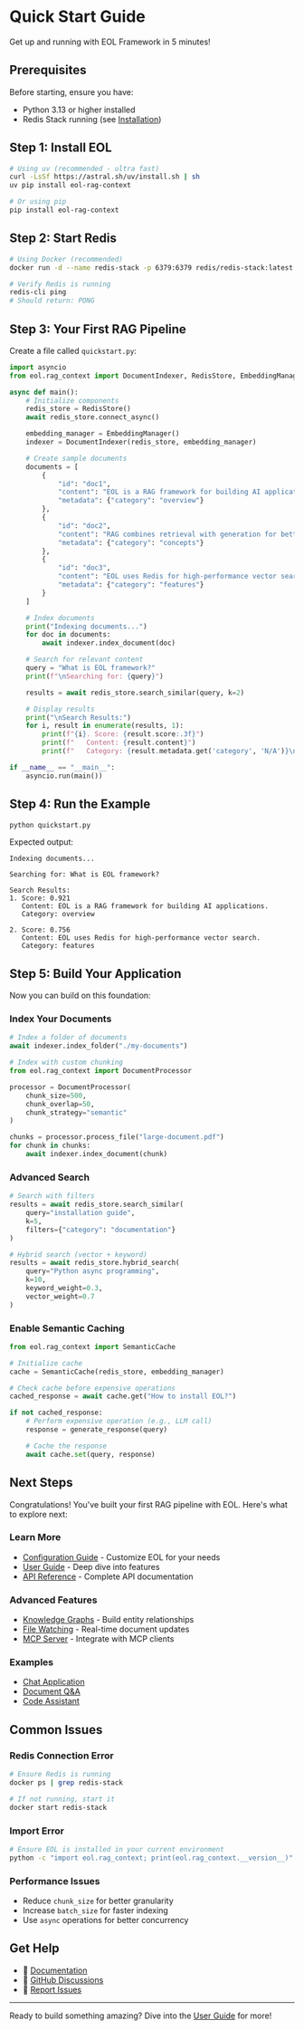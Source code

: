 # Quick Start Guide

Get up and running with EOL Framework in 5 minutes!

## Prerequisites

Before starting, ensure you have:

- Python 3.13 or higher installed
- Redis Stack running (see [Installation](installation.md))

## Step 1: Install EOL

```bash
# Using uv (recommended - ultra fast)
curl -LsSf https://astral.sh/uv/install.sh | sh
uv pip install eol-rag-context

# Or using pip
pip install eol-rag-context
```

## Step 2: Start Redis

```bash
# Using Docker (recommended)
docker run -d --name redis-stack -p 6379:6379 redis/redis-stack:latest

# Verify Redis is running
redis-cli ping
# Should return: PONG
```

## Step 3: Your First RAG Pipeline

Create a file called `quickstart.py`:

```python
import asyncio
from eol.rag_context import DocumentIndexer, RedisStore, EmbeddingManager

async def main():
    # Initialize components
    redis_store = RedisStore()
    await redis_store.connect_async()

    embedding_manager = EmbeddingManager()
    indexer = DocumentIndexer(redis_store, embedding_manager)

    # Create sample documents
    documents = [
        {
            "id": "doc1",
            "content": "EOL is a RAG framework for building AI applications.",
            "metadata": {"category": "overview"}
        },
        {
            "id": "doc2",
            "content": "RAG combines retrieval with generation for better AI responses.",
            "metadata": {"category": "concepts"}
        },
        {
            "id": "doc3",
            "content": "EOL uses Redis for high-performance vector search.",
            "metadata": {"category": "features"}
        }
    ]

    # Index documents
    print("Indexing documents...")
    for doc in documents:
        await indexer.index_document(doc)

    # Search for relevant content
    query = "What is EOL framework?"
    print(f"\nSearching for: {query}")

    results = await redis_store.search_similar(query, k=2)

    # Display results
    print("\nSearch Results:")
    for i, result in enumerate(results, 1):
        print(f"{i}. Score: {result.score:.3f}")
        print(f"   Content: {result.content}")
        print(f"   Category: {result.metadata.get('category', 'N/A')}\n")

if __name__ == "__main__":
    asyncio.run(main())
```

## Step 4: Run the Example

```bash
python quickstart.py
```

Expected output:

```
Indexing documents...

Searching for: What is EOL framework?

Search Results:
1. Score: 0.921
   Content: EOL is a RAG framework for building AI applications.
   Category: overview

2. Score: 0.756
   Content: EOL uses Redis for high-performance vector search.
   Category: features
```

## Step 5: Build Your Application

Now you can build on this foundation:

### Index Your Documents

```python
# Index a folder of documents
await indexer.index_folder("./my-documents")

# Index with custom chunking
from eol.rag_context import DocumentProcessor

processor = DocumentProcessor(
    chunk_size=500,
    chunk_overlap=50,
    chunk_strategy="semantic"
)

chunks = processor.process_file("large-document.pdf")
for chunk in chunks:
    await indexer.index_document(chunk)
```

### Advanced Search

```python
# Search with filters
results = await redis_store.search_similar(
    query="installation guide",
    k=5,
    filters={"category": "documentation"}
)

# Hybrid search (vector + keyword)
results = await redis_store.hybrid_search(
    query="Python async programming",
    k=10,
    keyword_weight=0.3,
    vector_weight=0.7
)
```

### Enable Semantic Caching

```python
from eol.rag_context import SemanticCache

# Initialize cache
cache = SemanticCache(redis_store, embedding_manager)

# Check cache before expensive operations
cached_response = await cache.get("How to install EOL?")

if not cached_response:
    # Perform expensive operation (e.g., LLM call)
    response = generate_response(query)

    # Cache the response
    await cache.set(query, response)
```

## Next Steps

Congratulations! You've built your first RAG pipeline with EOL. Here's what to explore next:

### Learn More

- [Configuration Guide](configuration.md) - Customize EOL for your needs
- [User Guide](../packages/eol-rag-context/user-guide/index.md) - Deep dive into features
- [API Reference](../packages/eol-rag-context/api-reference/index.md) - Complete API documentation

### Advanced Features

- [Knowledge Graphs](../packages/eol-rag-context/user-guide/advanced-features.md#knowledge-graphs) - Build entity relationships
- [File Watching](../packages/eol-rag-context/user-guide/advanced-features.md#file-watching) - Real-time document updates
- [MCP Server](../packages/eol-rag-context/user-guide/integrations.md#mcp-server) - Integrate with MCP clients

### Examples

- [Chat Application](../packages/eol-rag-context/examples/advanced-usage.md#chat-application)
- [Document Q&A](../packages/eol-rag-context/examples/basic-usage.md#document-qa)
- [Code Assistant](../packages/eol-rag-context/examples/advanced-usage.md#code-assistant)

## Common Issues

### Redis Connection Error

```bash
# Ensure Redis is running
docker ps | grep redis-stack

# If not running, start it
docker start redis-stack
```

### Import Error

```bash
# Ensure EOL is installed in your current environment
python -c "import eol.rag_context; print(eol.rag_context.__version__)"
```

### Performance Issues

- Reduce `chunk_size` for better granularity
- Increase `batch_size` for faster indexing
- Use `async` operations for better concurrency

## Get Help

- 📖 [Documentation](../index.md)
- 💬 [GitHub Discussions](https://github.com/eoln/eol/discussions)
- 🐛 [Report Issues](https://github.com/eoln/eol/issues)

---

Ready to build something amazing? Dive into the [User Guide](../packages/eol-rag-context/user-guide/index.md) for more!
